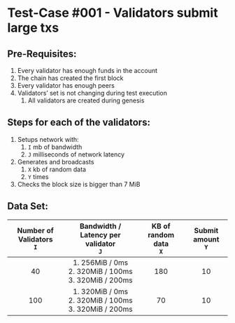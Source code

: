 # Test-Case #001 - Validators submit large txs

## Pre-Requisites:

1. Every validator has enough funds in the account
2. The chain has created the first block
3. Every validator has enough peers
4. Validators’ set is not changing during test execution
   1. All validators are created during genesis

## Steps for each of the validators:

1. Setups network with:
   1. `I` mb of bandwidth
   2. `J` milliseconds of network latency
2. Generates and broadcasts
   1. `X` kb of random data
   2. `Y` times
3. Checks the block size is bigger than 7 MiB

## Data Set:

| Number of Validators<br />`I` |            Bandwidth / Latency per validator<br />`J`             | KB of random data<br />`X` | Submit amount<br />`Y` |
|:-----------------------------:|:-----------------------------------------------------------------:|:--------------------------:|:----------------------:|
|              40               |  1. 256MiB / 0ms <br />2. 320MiB / 100ms <br />3. 320MiB / 200ms  |            180             |           10           |
|              100              |  1. 320MiB / 0ms <br />2. 320MiB / 100ms <br />3. 320MiB / 200ms  |             70             |           10           |
